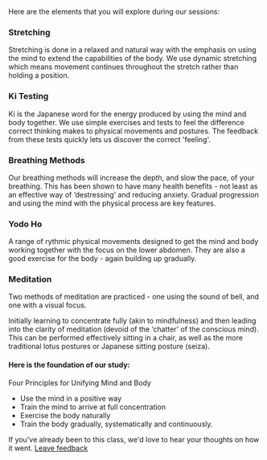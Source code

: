 Here are the elements that you will explore during our sessions:

### Stretching
Stretching is done in a relaxed and natural way with the emphasis on using the mind to extend the capabilities of the body. We use dynamic stretching which means movement continues throughout the stretch rather than holding a position.

### Ki Testing
Ki is the Japanese word for the energy produced by using the mind and body together. We use simple exercises and tests to feel the difference correct thinking makes to physical movements and postures. The feedback from these tests quickly lets us discover the correct 'feeling'.

### Breathing Methods
Our breathing methods will increase the depth, and slow the pace, of your breathing. This has been shown to have many health benefits - not least as an effective way of ‘destressing’ and reducing anxiety. Gradual progression and using the mind with the physical process are key features.

### Yodo Ho
A range of rythmic physical movements designed to get the mind and body working together with the focus on the lower abdomen. They are also a good exercise for the body - again building up gradually.

### Meditation
Two methods of meditation are practiced - one using the sound of bell, and one with a visual focus.

Initially learning to concentrate fully (akin to mindfulness) and then leading into the clarity of meditation (devoid of the ‘chatter’ of the conscious mind). This can be performed effectively sitting in a chair, as well as the more traditional lotus postures or Japanese sitting posture (seiza).

#### Here is the foundation of our study:

Four Principles for Unifying Mind and Body
- Use the mind in a positive way
- Train the mind to arrive at full concentration
- Exercise the body naturally
- Train the body gradually, systematically and continuously.

If you've already been to this class, we'd love to hear your thoughts on how it went. [Leave feedback](http://goo.gl/forms/W1SZ0defxC)

